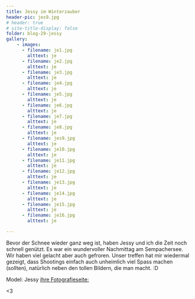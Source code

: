 ```yaml
---
title: Jessy im Winterzauber
header-pic: jes9.jpg
# header: true
# site-title-display: false
folder: blog-29-jessy
gallery: 
    - images:
      - filename: je1.jpg
        alttext: je
      - filename: je2.jpg
        alttext: je
      - filename: je3.jpg
        alttext: je
      - filename: je4.jpg
        alttext: je
      - filename: je5.jpg
        alttext: je
      - filename: je6.jpg
        alttext: je
      - filename: je7.jpg
        alttext: je
      - filename: je8.jpg
        alttext: je
      - filename: jes9.jpg
        alttext: je
      - filename: je10.jpg
        alttext: je
      - filename: je11.jpg
        alttext: je
      - filename: je12.jpg
        alttext: je      
      - filename: je13.jpg
        alttext: je
      - filename: je14.jpg
        alttext: je
      - filename: je15.jpg
        alttext: je      
      - filename: je16.jpg
        alttext: je

---
```

Bevor der Schnee wieder ganz weg ist, haben Jessy und ich die Zeit noch schnell genützt. 
Es war ein wundervoller Nachmittag am Sempachersee. Wir haben viel gelacht aber auch gefroren. Unser treffen hat mir wiedermal gezeigt, dass Shootings einfach auch unheimlich viel Spass machen (sollten), natürlich neben den tollen Bildern, die man macht. :D 

Model: Jessy [ihre Fotografieseite:](http://jmw-fotografie.blogspot.ch)


&lt;3
